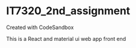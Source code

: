 # IT7320_2nd_assignment
Created with CodeSandbox

This is a React and material ui web app front end
